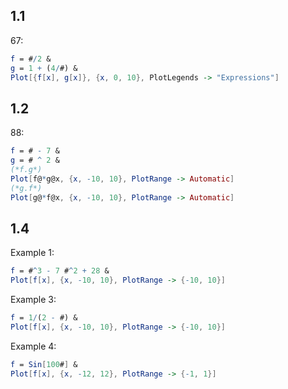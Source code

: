 1.1
---
67:
```mathematica
f = #/2 &
g = 1 + (4/#) &
Plot[{f[x], g[x]}, {x, 0, 10}, PlotLegends -> "Expressions"]
```

1.2
---
88:
```mathematica
f = # - 7 &
g = # ^ 2 &
(*f.g*)
Plot[f@*g@x, {x, -10, 10}, PlotRange -> Automatic]
(*g.f*)
Plot[g@*f@x, {x, -10, 10}, PlotRange -> Automatic]
```
1.4
---
Example 1:
```mathematica
f = #^3 - 7 #^2 + 28 &
Plot[f[x], {x, -10, 10}, PlotRange -> {-10, 10}]
```
Example 3:
```mathematica
f = 1/(2 - #) &
Plot[f[x], {x, -10, 10}, PlotRange -> {-10, 10}]
```
Example 4:
```mathematica
f = Sin[100#] &
Plot[f[x], {x, -12, 12}, PlotRange -> {-1, 1}]
```
